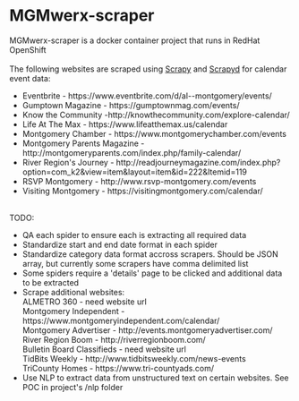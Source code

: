# MGMwerx-scraper

MGMwerx-scraper is a docker container project that runs in RedHat OpenShift <BR/>
<BR/>
The following websites are scraped using <a href="https://scrapy.org/">Scrapy</a> and <a href="https://scrapyd.readthedocs.io/en/stable/">Scrapyd</a> for calendar event data:<BR/>
<UL>
<LI>Eventbrite - https://www.eventbrite.com/d/al--montgomery/events/</LI>
<LI>Gumptown Magazine - https://gumptownmag.com/events/</LI>
<LI>Know the Community -http://knowthecommunity.com/explore-calendar/</LI>
<LI>Life At The Max - https://www.lifeatthemax.us/calendar</LI>
<LI>Montgomery Chamber - https://www.montgomerychamber.com/events</LI>
<LI>Montgomery Parents Magazine - http://montgomeryparents.com/index.php/family-calendar/</LI>
<LI>River Region's Journey - http://readjourneymagazine.com/index.php?option=com_k2&view=item&layout=item&id=222&Itemid=119</LI>
<LI>RSVP Montgomery - http://www.rsvp-montgomery.com/events</LI>
<LI>Visiting Montgomery - https://visitingmontgomery.com/calendar/</LI>
</UL>
<BR/>
TODO:<BR/>
<UL>
<LI>QA each spider to ensure each is extracting all required data</LI>
<LI>Standardize start and end date format in each spider</LI>
<LI>Standardize category data format accross scrapers.  Should be JSON array, but currently some scrapers have comma delimited list</LI>
<LI>Some spiders require a 'details' page to be clicked and additional data to be extracted</LI>
<LI>Scrape additional websites:<BR/>
ALMETRO 360 - need website url<BR/>
Montgomery Independent - https://www.montgomeryindependent.com/calendar/<BR/>
Montgomery Advertiser - http://events.montgomeryadvertiser.com/<BR/>
River Region Boom - http://riverregionboom.com/<BR/>
Bulletin Board Classifieds - need website url<BR/>
TidBits Weekly - http://www.tidbitsweekly.com/news-events<BR/>
TriCounty Homes - https://www.tri-countyads.com/<BR/>
</LI>
<LI>Use NLP to extract data from unstructured text on certain websites.  See POC in project's /nlp folder</LI>
</UL>
